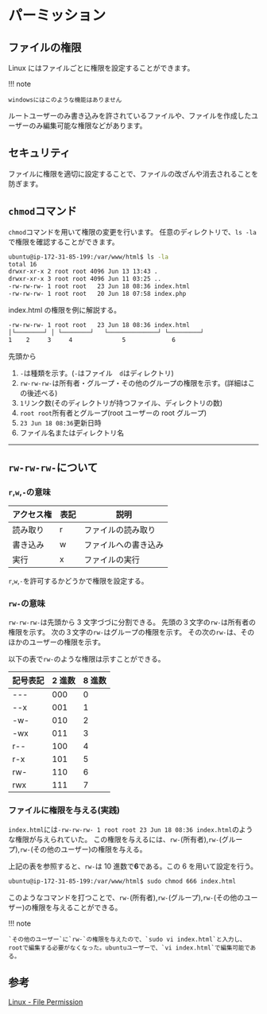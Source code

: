 # パーミッション

## ファイルの権限

Linux にはファイルごとに権限を設定することができます。

!!! note

    windowsにはこのような機能はありません

ルートユーザーのみ書き込みを許されているファイルや、ファイルを作成したユーザーのみ編集可能な権限などがあります。

## セキュリティ

ファイルに権限を適切に設定することで、ファイルの改ざんや消去されることを防ぎます。

## `chmod`コマンド

`chmod`コマンドを用いて権限の変更を行います。
任意のディレクトリで、`ls -la`で権限を確認することができます。

```sh
ubuntu@ip-172-31-85-199:/var/www/html$ ls -la
total 16
drwxr-xr-x 2 root root 4096 Jun 13 13:43 .
drwxr-xr-x 3 root root 4096 Jun 11 03:25 ..
-rw-rw-rw- 1 root root   23 Jun 18 08:36 index.html
-rw-rw-rw- 1 root root   20 Jun 18 07:58 index.php
```

index.html の権限を例に解説する。

```sh
-rw-rw-rw- 1 root root   23 Jun 18 08:36 index.html
│└────────┘ │ └────────┘   └──────────────┘ └─────────┘
1    2     3     4              5             6
```

先頭から

1. `-`は種類を示す。(`-`はファイル　`d`はディレクトリ)
2. `rw-rw-rw-`は所有者・グループ・その他のグループの権限を示す。(詳細はこの後述べる)
3. `1`リンク数(そのディレクトリが持つファイル、ディレクトリの数)
4. `root root`所有者とグループ(root ユーザーの root グループ)
5. `23 Jun 18 08:36`更新日時
6. ファイル名またはディレクトリ名

---

## `rw-rw-rw-`について

### `r`,`w`,`-`の意味

| アクセス権 | 表記 | 説明                 |
| ---------- | ---- | -------------------- |
| 読み取り   | r 　 | ファイルの読み取り   |
| 書き込み   | w 　 | ファイルへの書き込み |
| 実行       | x 　 | ファイルの実行       |

`r`,`w`,`-`を許可するかどうかで権限を設定する。

### `rw-`の意味

`rw-rw-rw-`は先頭から 3 文字づづに分割できる。
先頭の３文字の`rw-`は所有者の権限を示す。
次の３文字の`rw-`はグループの権限を示す。
その次の`rw-`は、そのほかのユーザーの権限を示す。

以下の表で`rw-`のような権限は示すことができる。

| 記号表記 | 2 進数 | 8 進数 |
| -------- | ------ | ------ |
| ---      | 000    | 0      |
| --x      | 001    | 1      |
| -w-      | 010    | 2      |
| -wx      | 011    | 3      |
| r--      | 100    | 4      |
| r-x      | 101    | 5      |
| rw-      | 110    | 6      |
| rwx      | 111    | 7      |

### ファイルに権限を与える(実践)

`index.html`には`-rw-rw-rw- 1 root root 23 Jun 18 08:36 index.html`のような権限が与えられていた。
この権限を与えるには、`rw-`(所有者),`rw-`(グループ),`rw-`(その他のユーザー)の権限を与える。

上記の表を参照すると、`rw-`は 10 進数で**6**である。この 6 を用いて設定を行う。

```sh
ubuntu@ip-172-31-85-199:/var/www/html$ sudo chmod 666 index.html
```

このようなコマンドを打つことで、`rw-`(所有者),`rw-`(グループ),`rw-`(その他のユーザー)の権限を与えることができる。

!!! note

    `その他のユーザー`に`rw-`の権限を与えたので、`sudo vi index.html`と入力し、rootで編集する必要がなくなった。ubuntuユーザーで、`vi index.html`で編集可能である。

## 参考

[Linux - File Permission](https://www.infraeye.com/study/linuxz26.html)
